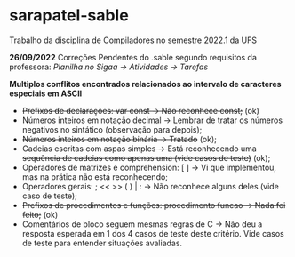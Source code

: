 # sarapatel-sable
Trabalho da disciplina de Compiladores no semestre 2022.1 da UFS


**26/09/2022** 
Correções Pendentes do .sable segundo requisitos da professora:
*Planilha no Sigaa -> Atividades -> Tarefas*

**Multiplos conflitos encontrados relacionados ao intervalo de caracteres especiais em ASCII**

*  ~~Prefixos de declarações: var const -> Não reconhece const;~~ (ok)
* Números inteiros em notação decimal -> Lembrar de tratar os números negativos no sintático (observação para depois);
* ~~Números inteiros em notação binária -> Tratado~~ (ok);
* ~~Cadeias escritas com aspas simples -> Está reconhecendo uma sequência de cadeias como apenas uma (vide casos de teste)~~ (ok);
* Operadores de matrizes e comprehension: [ ] ->  	Vi que implementou, mas na prática não está reconhecendo;
* Operadores gerais: ; << >> ( ) | : ->  	Não reconhece alguns deles (vide caso de teste);
* ~~Prefixos de procedimentos e funções: procedimento funcao -> Nada foi feito;~~ (ok)
* Comentários de bloco seguem mesmas regras de C -> Não deu a resposta esperada em 1 dos 4 casos de teste deste critério. Vide casos de teste para entender situações avaliadas.


